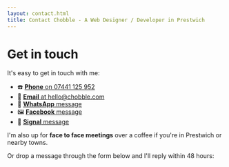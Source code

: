 ```yaml
---
layout: contact.html
title: Contact Chobble - A Web Designer / Developer in Prestwich
---
```


# Get in touch

It's easy to get in touch with me:

<div class="emoji-list" markdown>

- ☎️ [**Phone** on 07441 125 952](tel:+447441125952)
- 📨 [**Email** at hello@chobble.com](mailto:hello@chobble.com)
- 📱 [**WhatsApp** message](https://wa.me/message/EQIAROIMOOZPH1)
- 🖼️ [**Facebook** message](https://www.facebook.com/profile.php?id=61571286130366)
- 💙 [**Signal** message](https://signal.me/#eu/V-Vqw0HT-W4afWSe7-eHk5tQPsfHmdyH27f1dxptIIb21UtA18xGeYah4BC0g3tO)
</div>

I'm also up for **face to face meetings** over a coffee if you're in Prestwich or nearby towns.

Or drop a message through the form below and I'll reply within 48 hours:
